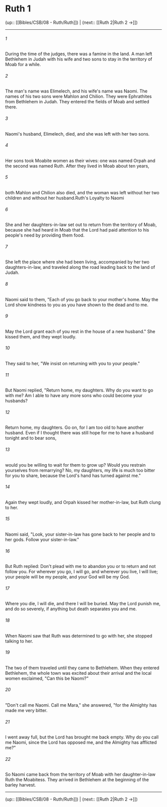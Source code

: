 # Ruth 1

(up:: [[Bibles/CSB/08 - Ruth/Ruth]]) | (next:: [[Ruth 2|Ruth 2 →]])

***


###### 1 
During the time of the judges, there was a famine in the land. A man left Bethlehem in Judah with his wife and two sons to stay in the territory of Moab for a while. 

###### 2 
The man's name was Elimelech, and his wife's name was Naomi. The names of his two sons were Mahlon and Chilion. They were Ephrathites from Bethlehem in Judah. They entered the fields of Moab and settled there. 

###### 3 
Naomi's husband, Elimelech, died, and she was left with her two sons. 

###### 4 
Her sons took Moabite women as their wives: one was named Orpah and the second was named Ruth. After they lived in Moab about ten years, 

###### 5 
both Mahlon and Chilion also died, and the woman was left without her two children and without her husband.Ruth's Loyalty to Naomi 

###### 6 
She and her daughters-in-law set out to return from the territory of Moab, because she had heard in Moab that the Lord had paid attention to his people's need by providing them food. 

###### 7 
She left the place where she had been living, accompanied by her two daughters-in-law, and traveled along the road leading back to the land of Judah. 

###### 8 
Naomi said to them, "Each of you go back to your mother's home. May the Lord show kindness to you as you have shown to the dead and to me. 

###### 9 
May the Lord grant each of you rest in the house of a new husband." She kissed them, and they wept loudly. 

###### 10 
They said to her, "We insist on returning with you to your people." 

###### 11 
But Naomi replied, "Return home, my daughters. Why do you want to go with me? Am I able to have any more sons who could become your husbands? 

###### 12 
Return home, my daughters. Go on, for I am too old to have another husband. Even if I thought there was still hope for me to have a husband tonight and to bear sons, 

###### 13 
would you be willing to wait for them to grow up? Would you restrain yourselves from remarrying? No, my daughters, my life is much too bitter for you to share, because the Lord's hand has turned against me." 

###### 14 
Again they wept loudly, and Orpah kissed her mother-in-law, but Ruth clung to her. 

###### 15 
Naomi said, "Look, your sister-in-law has gone back to her people and to her gods. Follow your sister-in-law." 

###### 16 
But Ruth replied: Don't plead with me to abandon you or to return and not follow you. For wherever you go, I will go, and wherever you live, I will live; your people will be my people, and your God will be my God. 

###### 17 
Where you die, I will die, and there I will be buried. May the Lord punish me, and do so severely, if anything but death separates you and me. 

###### 18 
When Naomi saw that Ruth was determined to go with her, she stopped talking to her. 

###### 19 
The two of them traveled until they came to Bethlehem. When they entered Bethlehem, the whole town was excited about their arrival and the local women exclaimed, "Can this be Naomi?" 

###### 20 
"Don't call me Naomi. Call me Mara," she answered, "for the Almighty has made me very bitter. 

###### 21 
I went away full, but the Lord has brought me back empty. Why do you call me Naomi, since the Lord has opposed me, and the Almighty has afflicted me?" 

###### 22 
So Naomi came back from the territory of Moab with her daughter-in-law Ruth the Moabitess. They arrived in Bethlehem at the beginning of the barley harvest.

***

(up:: [[Bibles/CSB/08 - Ruth/Ruth]]) | (next:: [[Ruth 2|Ruth 2 →]])
